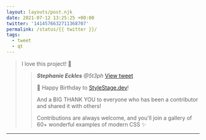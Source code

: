 ```yaml
---
layout: layouts/post.njk
date: 2021-07-12 13:25:25 +00:00
twitter: '1414576632711368707'
permalink: /status/{{ twitter }}/
tags: 
  - tweet
  - qt
---
```


> I love this project! 🤩 
> 
> > <cite>**Stephanie Eckles** @5t3ph</cite> [View tweet](https://twitter.com/5t3ph/status/1413994819530203137)
> > 
> > 🎂 Happy Birthday to [StyleStage.dev](http://StyleStage.dev)!
> > 
> > And a BIG THANK YOU to everyone who has been a contributor and shared it with others!
> > 
> > Contributions are always welcome, and you'll join a gallery of 60+ wonderful examples of modern CSS ✨

---
